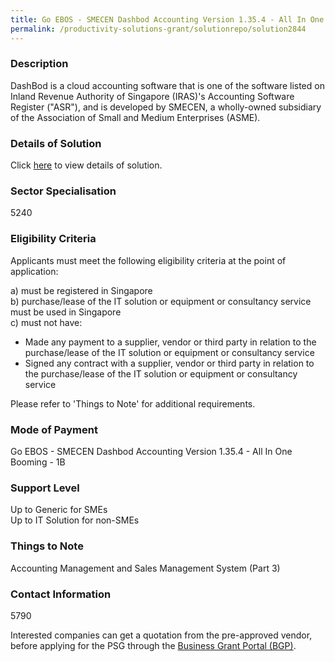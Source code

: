 ```yaml
---
title: Go EBOS - SMECEN Dashbod Accounting Version 1.35.4 - All In One Booming - 1B
permalink: /productivity-solutions-grant/solutionrepo/solution2844
---
```


### Description

DashBod is a cloud accounting software that is one of the software listed on Inland Revenue Authority of Singapore (IRAS)'s Accounting Software Register ("ASR"), and is developed by SMECEN, a wholly-owned subsidiary of the Association of Small and Medium Enterprises (ASME).

### Details of Solution

Click <a href='EBOS SG PTE. LTD.' target='_blank' rel='noopener'>here</a> to view details of solution.

### Sector Specialisation

 5240 

### Eligibility Criteria

Applicants must meet the following eligibility criteria at the point of application:

a) must be registered in Singapore <br>
b) purchase/lease of the IT solution or equipment or consultancy service must be used in Singapore <br>
c) must not have:
- Made any payment to a supplier, vendor or third party in relation to the purchase/lease of the IT solution or equipment or consultancy service
- Signed any contract with a supplier, vendor or third party in relation to the purchase/lease of the IT solution or equipment or consultancy service

Please refer to 'Things to Note' for additional requirements.

### Mode of Payment
Go EBOS - SMECEN Dashbod Accounting Version 1.35.4 - All In One Booming - 1B

### Support Level
Up to Generic for SMEs <br>
Up to IT Solution for non-SMEs

### Things to Note
Accounting Management and Sales Management System (Part 3)

### Contact Information
5790

Interested companies can get a quotation from the pre-approved vendor, before applying for the PSG through the <a target='_blank' rel='noopener' href='https://www.businessgrants.gov.sg/'>Business Grant Portal (BGP)</a>.
